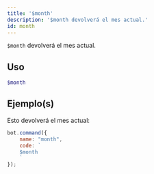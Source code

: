 ```yaml
---
title: '$month'
description: '$month devolverá el mes actual.'
id: month
---
```


`$month` devolverá el mes actual.

## Uso

```php
$month
```

## Ejemplo(s)

Esto devolverá el mes actual:

```javascript
bot.command({
    name: "month",
    code: `
    $month
    `
});
```